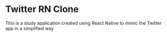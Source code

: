 # Twitter RN Clone

This is a study application created using React Native to mimic the Twitter app in a simplified way
